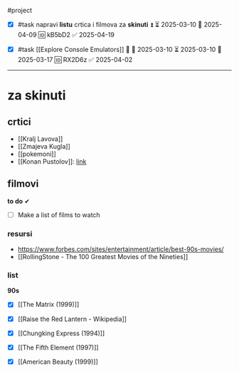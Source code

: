 #project 

- [x] #task napravi **listu** crtica i filmova za **skinuti** ⏫ ⏳ 2025-03-10 📅 2025-04-09 🆔 kB5bD2 ✅ 2025-04-19

- [x] #task [[Explore Console Emulators]] 🔼 🛫 2025-03-10 ⏳ 2025-03-10 📅 2025-03-17 🆔 RX2D6z ✅ 2025-04-02
___
# za skinuti

## crtici

- [[Kralj Lavova]]
- [[Zmajeva Kugla]]
- [[pokemoni]]
- [[Konan Pustolov]]: [link](https://jockantv.com/sinkronizirani-crtici/konan-pustolov-hr.html)

## filmovi

**to do** ✔
- [ ] Make a list of films to watch
### resursi
- https://www.forbes.com/sites/entertainment/article/best-90s-movies/
- [[RollingStone - The 100 Greatest Movies of the Nineties]]

### **list**

**90s**
- [x] [[The Matrix (1999)]]
- [x] [[Raise the Red Lantern - Wikipedia]]
- [x] [[Chungking Express (1994)]]
- [x] [[The Fifth Element (1997)]]
- [x] [[American Beauty (1999)]]

